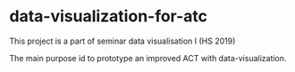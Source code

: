 # data-visualization-for-atc
This project is a part of seminar data visualisation I (HS 2019)

The main purpose id to prototype an improved ACT with data-visualization.

